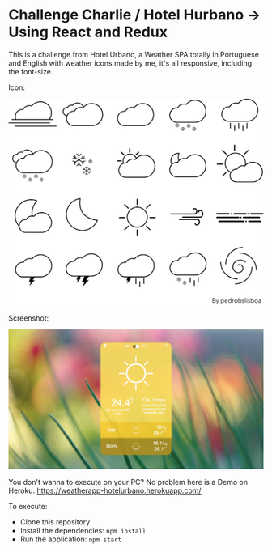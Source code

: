 # Challenge Charlie / Hotel Hurbano -> Using React and Redux

This is a challenge from Hotel Urbano, a Weather SPA totally in Portuguese and English with weather icons made by me, it's all responsive, including the font-size.

Icon:
<p align="center">
  <img src="icons-board.jpg" alt="Icons" />
</p>

Screenshot:
<p align="center">
  <img src="screenshot.jpg" alt="Screenshot" />
</p>

You don't wanna to execute on your PC? No problem here is a Demo on Heroku:
https://weatherapp-hotelurbano.herokuapp.com/

To execute:
- Clone this repository
- Install the dependencies: `npm install`
- Run the application: `npm start`